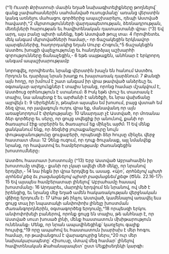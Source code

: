 
(^1) Ուստի Քրիստոսի մասին եղած նախագիտելիքները թողնելով՝ գանք չափահասներին սահմանված ուսուցմանը՝
առանց վերստին կանգ առնելու մահացու գործերից ապաշխարելու, դեպի Աստված հավատի,^2 մկրտությունների
վարդապետության, ձեռնադրության, մեռելների հարության եւ հավիտենական դատաստանի վրա։
(^3) Եվ արդ, այս բանը պիտի անենք, եթե Աստված թույլ տա։ 4 Որովհետեւ մեկ անգամ մկրտվածների համար,- որ
ճաշակեցին երկնավոր պարգեւներից, հաղորդակից եղան Սուրբ Հոգուն,^5 ճաշակեցին Աստծու խոսքի վայելչությունը եւ
հանդերձյալ աշխարհի զորությունները ճանաչեցին,- 6 եթե սայթաքեն, անհնար է երկրորդ անգամ ապաշխարությամբ


նորոգվել, որովհետեւ նրանք վերստին խաչն են հանում Աստծու Որդուն եւ դարձյալ նրան խաղք ու խայտառակ
դարձնում։ 7 Քանզի այն հողը, որ խմում է շատ անգամ իր վրա թափված անձրեւը եւ օգտակար արդյունքներ է տալիս
նրանց, որոնց համար մշակվում է, Աստծուց օրհնություն է ստանում։ 8 Իսկ եթե փուշ եւ տատասկ է տալիս, նա անպետք
է եւ արժանի է անեծքի, եւ նրա վախճանը այրվելն է։ 9 Սիրելինե՛ր, թեպետ այսպես եմ խոսում, բայց վստահ եմ ձեզ վրա,
որ լավագույն ուղու վրա եք, մանավանդ որ այն առաջնորդում է փրկությանը։ 10 Անարդար չէ Աստված, որ մոռանա ձեր
գործերը եւ սերը, որ ցույց տվեցիք իր անունով, քանի որ ծառայում էիք սրբերին եւ ծառայում եք մինչեւ այժմ։ 11 Եվ մենք
ցանկանում ենք, որ ձեզնից յուրաքանչյուրը նույն փութաջանությունը ցուցաբերի, որպեսզի ձեր հույսը մինչեւ վերջ
հաստատ մնա։ 12 Չենք ուզում, որ դուք ծուլանաք, այլ նմանվեք նրանց, որ հավատով եւ համբերությամբ ժառանգեցին
խոստումները։

Աստծու հաստատ խոստումը
(^13) Երբ Աստված Աբրահամին իր խոստումը տվեց,- քանի որ չկար ավելի մեծ մեկը, որ նրանով երդվեր,- 14 նա ինքն իր
վրա երդվեց եւ ասաց. _«Այո՛, օրհնելով պիտի օրհնեմ քեզ եւ բազմացնելով պիտի բազմացնեմ քեզ»_ (Ծնն. 22.16-17)։ 15 Եվ
այսպես համբերատար լինելով՝ Աբրահամը հասավ խոստմանը։ 16 Արդարեւ, մարդիկ երդվում են նրանով, ով մեծ է
իրենցից, եւ նրանց մեջ եղած ամեն հակառակության վերջնական վճիռը երդումն է։ 17 Ահա թե ինչու Աստված, կամենալով
առավել եւս ցույց տալ իր նպատակի անփոփոխ լինելը խոստման ժառանգորդներին, օգտագործեց երդումը,^18 որպեսզի
երկու անփոփոխելի բաներով, որոնք ցույց են տալիս, թե անհնար է, որ Աստված սուտ խոսած լինի, մենք հաստատուն
մխիթարություն ունենանք։ Մենք, որ նրան ապավինեցինք՝ կառչելու գալիք հույսից,^19 որը ապահով եւ հաստատուն
խարիսխ է մեր հոգու համար, որ թափանցում է վարագույրից ներս,^20 ուր մեր նախակարապետը՝ Հիսուսը, մտավ մեզ
համար՝ լինելով հավիտենական Քահանայապետ՝ ըստ Մելքիսեդեկի կարգի։
